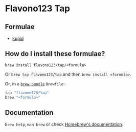 # Flavono123 Tap

## Formulae

- [kupid](https://github.com/flavono123/kupid)

## How do I install these formulae?

`brew install flavono123/tap/<formula>`

Or `brew tap flavono123/tap` and then `brew install <formula>`.

Or, in a [`brew bundle`](https://github.com/Homebrew/homebrew-bundle) `Brewfile`:

```ruby
tap "flavono123/tap"
brew "<formula>"
```

## Documentation

`brew help`, `man brew` or check [Homebrew's documentation](https://docs.brew.sh).
